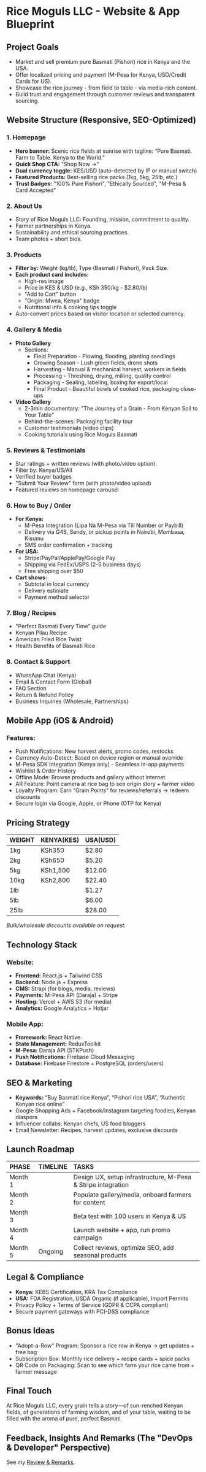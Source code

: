 # Rice Moguls LLC - Website & App Blueprint

## Project Goals

*   Market and sell premium pure Basmati (Pishori) rice in Kenya and the USA.
*   Offer localized pricing and payment (M-Pesa for Kenya, USD/Credit Cards for US).
*   Showcase the rice journey - from field to table - via media-rich content.
*   Build trust and engagement through customer reviews and transparent sourcing.

## Website Structure (Responsive, SEO-Optimized)

### 1. Homepage

*   **Hero banner:** Scenic rice fields at sunrise with tagline: “Pure Basmati. Farm to Table. Kenya to the World."
*   **Quick Shop CTA:** "Shop Now →" 
*   **Dual currency toggle:** KES/USD (auto-detected by IP or manual switch)
*   **Featured Products:** Best-selling rice packs (1kg, 5kg, 25lb, etc.)
*   **Trust Badges:** "100% Pure Pishori", "Ethically Sourced", "M-Pesa & Card Accepted"

### 2. About Us

*   Story of Rice Moguls LLC: Founding, mission, commitment to quality.
*   Farmer partnerships in Kenya.
*   Sustainability and ethical sourcing practices.
*   Team photos + short bios.

### 3. Products

*   **Filter by:** Weight (kg/lb), Type (Basmati / Pishori), Pack Size.
*   **Each product card includes:**
    *   High-res image
    *   Price in KES & USD (e.g., KSh 350/kg - $2.80/lb)
    *   "Add to Cart" button
    *   "Origin: Mwea, Kenya" badge
    *   Nutritional info & cooking tips toggle
*   Auto-convert prices based on visitor location or selected currency.

### 4. Gallery & Media

*   **Photo Gallery**
    *   Sections:
        *   Field Preparation - Plowing, flooding, planting seedlings
        *   Growing Season - Lush green fields, drone shots
        *   Harvesting - Manual & mechanical harvest, workers in fields
        *   Processing - Threshing, drying, milling, quality control
        *   Packaging - Sealing, labeling, boxing for export/local
        *   Final Product - Beautiful bowls of cooked rice, packaging close-ups
*   **Video Gallery**
    *   2-3min documentary: "The Journey of a Grain - From Kenyan Soil to Your Table"
    *   Behind-the-scenes: Packaging facility tour
    *   Customer testimonials (video clips)
    *   Cooking tutorials using Rice Moguls Basmati

### 5. Reviews & Testimonials

*   Star ratings + written reviews (with photo/video option).
*   Filter by: Kenya/US/All
*   Verified buyer badges
*   "Submit Your Review" form (with photo/video upload)
*   Featured reviews on homepage carousel

### 6. How to Buy / Order

*   **For Kenya:**
    *   M-Pesa Integration (Lipa Na M-Pesa via Till Number or Paybill)
    *   Delivery via G4S, Sendy, or pickup points in Nairobi, Mombasa, Kisumu
    *   SMS order confirmation + tracking
*   **For USA:**
    *   Stripe/PayPal/ApplePay/Google Pay
    *   Shipping via FedEx/USPS (2-5 business days)
    *   Free shipping over $50
*   **Cart shows:**
    *   Subtotal in local currency
    *   Delivery estimate
    *   Payment method selector

### 7. Blog / Recipes

*   "Perfect Basmati Every Time” guide
*   Kenyan Pilau Recipe
*   American Fried Rice Twist
*   Health Benefits of Basmati Rice

### 8. Contact & Support

*   WhatsApp Chat (Kenya)
*   Email & Contact Form (Global)
*   FAQ Section
*   Return & Refund Policy
*   Business Inquiries (Wholesale, Partnerships)

## Mobile App (iOS & Android)

### Features:

*   Push Notifications: New harvest alerts, promo codes, restocks
*   Currency Auto-Detect: Based on device region or manual override
*   M-Pesa SDK Integration (Kenya only) - Seamless in-app payments
*   Wishlist & Order History
*   Offline Mode: Browse products and gallery without internet
*   AR Feature: Point camera at rice bag to see origin story + farmer video
*   Loyalty Program: Earn “Grain Points" for reviews/referrals → redeem discounts
*   Secure login via Google, Apple, or Phone (OTP for Kenya)

## Pricing Strategy

| WEIGHT | KENYA(KES) | USA(USD) |
| :----- | :--------- | :------- |
| 1kg    | KSh350     | $2.80    |
| 2kg    | KSh650     | $5.20    |
| 5kg    | KSh1,500   | $12.00   |
| 10kg   | KSh2,800   | $22.40   |
| 1lb    |            | $1.27    |
| 5lb    |            | $6.00    |
| 25lb   |            | $28.00   |

*Bulk/wholesale discounts available on request.*

## Technology Stack

### Website:

*   **Frontend:** React.js + Tailwind CSS
*   **Backend:** Node.js + Express
*   **CMS:** Strapi (for blogs, media, reviews)
*   **Payments:** M-Pesa API (Daraja) + Stripe
*   **Hosting:** Vercel + AWS S3 (for media)
*   **Analytics:** Google Analytics + Hotjar

### Mobile App:

*   **Framework:** React Native
*   **State Management:** ReduxToolkit
*   **M-Pesa:** Daraja API (STKPush)
*   **Push Notifications:** Firebase Cloud Messaging
*   **Database:** Firebase Firestore + PostgreSQL (orders/users)

## SEO & Marketing

*   **Keywords:** “Buy Basmati rice Kenya”, “Pishori rice USA”, “Authentic Kenyan rice online”
*   Google Shopping Ads + Facebook/Instagram targeting foodies, Kenyan diaspora
*   Influencer collabs: Kenyan chefs, US food bloggers
*   Email Newsletter: Recipes, harvest updates, exclusive discounts

## Launch Roadmap

| PHASE   | TIMELINE | TASKS                                                                 |
| :------ | :------- | :-------------------------------------------------------------------- |
| Month 1 |          | Design UX, setup infrastructure, M-Pesa & Stripe integration    |
| Month 2 |          | Populate gallery/media, onboard farmers for content             |
| Month 3 |          | Beta test with 100 users in Kenya & US                         |
| Month 4 |          | Launch website + app, run promo campaign                        |
| Month 5 | Ongoing  | Collect reviews, optimize SEO, add seasonal products           |

## Legal & Compliance

*   **Kenya:** KEBS Certification, KRA Tax Compliance
*   **USA:** FDA Registration, USDA Organic (if applicable), Import Permits
*   Privacy Policy + Terms of Service (GDPR & CCPA compliant)
*   Secure payment gateways with PCI-DSS compliance

## Bonus Ideas

*   "Adopt-a-Row" Program: Sponsor a rice row in Kenya → get updates + free bag
*   Subscription Box: Monthly rice delivery + recipe cards + spice packs
*   QR Code on Packaging: Scan to see which farm your rice came from + farmer message

## Final Touch

At Rice Moguls LLC, every grain tells a story—of sun-renched Kenyan fields, of generations of farming wisdom, and of your table, waiting to be filled with the aroma of pure, perfect Basmati.

## Feedback, Insights And Remarks (The "DevOps & Developer" Perspective)

See my [Review & Remarks](./REVIEWS.md).
